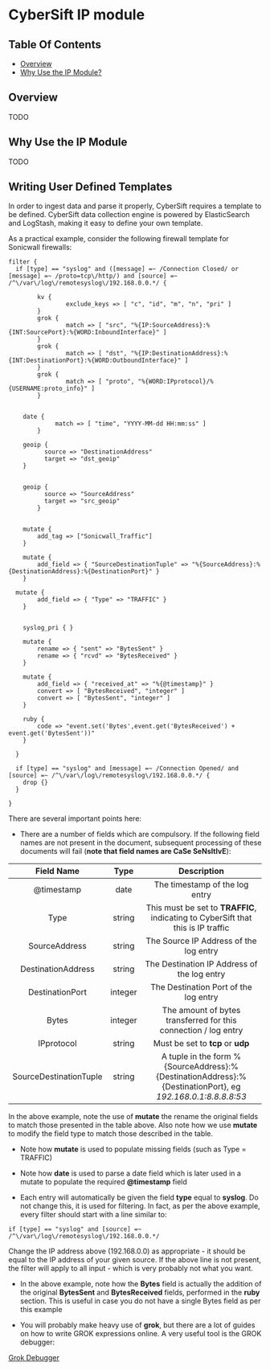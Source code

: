 # CyberSift IP module

## Table Of Contents
- [Overview](https://github.com/CyberSift/CyberSift_Documentation/tree/master/CyberSift%20Modules/IP#overview)
- [Why Use the IP Module?](https://github.com/CyberSift/CyberSift_Documentation/tree/master/CyberSift%20Modules/DNS#why-use-the-ip-module)

## Overview

TODO

## Why Use the IP Module

TODO

## Writing User Defined Templates

In order to ingest data and parse it properly, CyberSift requires a template to be defined. CyberSift data collection engine is powered by ElasticSearch and LogStash, making it easy to define your own template. 

As a practical example, consider the following firewall template for Sonicwall firewalls:

```
filter {
  if [type] == "syslog" and ([message] =~ /Connection Closed/ or [message] =~ /proto=tcp\/http/) and [source] =~ /^\/var\/log\/remotesyslog\/192.168.0.0.*/ {

        kv {
                exclude_keys => [ "c", "id", "m", "n", "pri" ]
        }
        grok {
                match => [ "src", "%{IP:SourceAddress}:%{INT:SourcePort}:%{WORD:InboundInterface}" ]
        }
        grok {
                match => [ "dst", "%{IP:DestinationAddress}:%{INT:DestinationPort}:%{WORD:OutboundInterface}" ]
        }
        grok {
                match => [ "proto", "%{WORD:IPprotocol}/%{USERNAME:proto_info}" ]
        }


	date {
             match => [ "time", "YYYY-MM-dd HH:mm:ss" ]
        }

	geoip {
    	  source => "DestinationAddress"
	      target => "dst_geoip"
	}


	geoip {
          source => "SourceAddress"
          target => "src_geoip"
        }


	mutate {
	    add_tag => ["Sonicwall_Traffic"]
	}

	mutate {
	    add_field => { "SourceDestinationTuple" => "%{SourceAddress}:%{DestinationAddress}:%{DestinationPort}" }
	}

  mutate {
	    add_field => { "Type" => "TRAFFIC" }
	}


    syslog_pri { }

    mutate {
        rename => { "sent" => "BytesSent" }
        rename => { "rcvd" => "BytesReceived" }
    }

    mutate {
		add_field => { "received_at" => "%{@timestamp}" }
        convert => [ "BytesReceived", "integer" ]
        convert => [ "BytesSent", "integer" ]
    }

    ruby {
        code => "event.set('Bytes',event.get('BytesReceived') + event.get('BytesSent'))"
    }

  }

  if [type] == "syslog" and [message] =~ /Connection Opened/ and [source] =~ /^\/var\/log\/remotesyslog\/192.168.0.0.*/ {
    drop {}
  }

}
```

There are several important points here:

- There are a number of fields which are compulsory. If the following field names are not present in the document, subsequent processing of these documents will fail (**note that field names are CaSe SeNsItIvE**):

| Field Name | Type | Description |
| :--------: | :--: | :---------: |
| @timestamp | date | The timestamp of the log entry |
| Type | string | This must be set to **TRAFFIC**, indicating to CyberSift that this is IP traffic |
| SourceAddress | string | The Source IP Address of the log entry |
| DestinationAddress | string | The Destination IP Address of the log entry |
| DestinationPort | integer | The Destination Port of the log entry |
| Bytes | integer | The amount of bytes transferred for this connection / log entry |
| IPprotocol | string | Must be set to **tcp** or **udp** |
| SourceDestinationTuple | string | A tuple in the form %{SourceAddress}:%{DestinationAddress}:%{DestinationPort}, eg *192.168.0.1:8.8.8.8:53* |

In the above example, note the use of **mutate** the rename the original fields to match those presented in the table above. Also note how we use **mutate** to modify the field type to match those described in the table. 

- Note how **mutate** is used to populate missing fields (such as Type = TRAFFIC) 
- Note how **date** is used to parse a date field which is later used in a mutate to populate the required **@timestamp** field

- Each entry will automatically be given the field **type** equal to **syslog**. Do not change this, it is used for filtering. In fact, as per the above example, every filter should start with a line similar to:

```
if [type] == "syslog" and [source] =~ /^\/var\/log\/remotesyslog\/192.168.0.0.*/
```
Change the IP address above (192.168.0.0) as appropriate - it should be equal to the IP address of your given source. If the above line is not present, the filter will apply to all input - which is very probably not what you want.

- In the above example, note how the **Bytes** field is actually the addition of the original **BytesSent** and **BytesReceived** fields, performed in the **ruby** section. This is useful in case you do not have a single Bytes field as per this example

- You will probably make heavy use of **grok**, but there are a lot of guides on how to write GROK expressions online. A very useful tool is the GROK debugger:

[Grok Debugger](https://grokdebug.herokuapp.com/)

 
